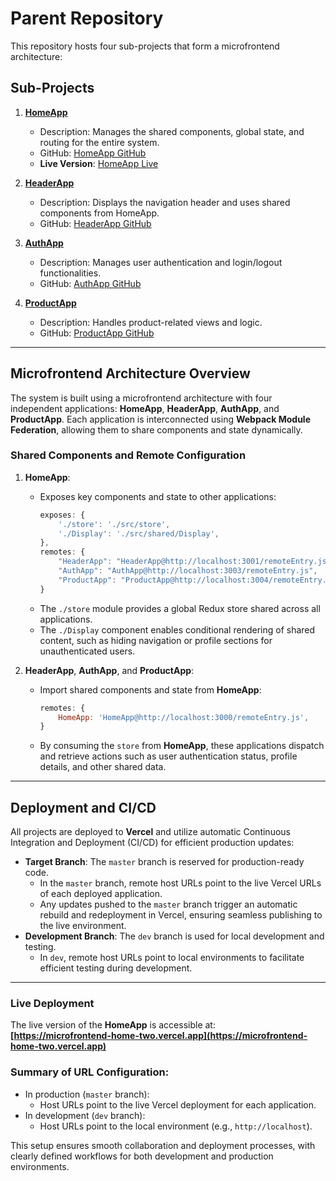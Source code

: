 
# Parent Repository

This repository hosts four sub-projects that form a microfrontend architecture:

## Sub-Projects

1. **[HomeApp](https://github.com/asifshapnil/microfrontend-home)**
   - Description: Manages the shared components, global state, and routing for the entire system.
   - GitHub: [HomeApp GitHub](https://github.com/asifshapnil/microfrontend-home)
   - **Live Version**: [HomeApp Live](https://microfrontend-home-two.vercel.app)

2. **[HeaderApp](https://github.com/asifshapnil/microfrontend-header)**
   - Description: Displays the navigation header and uses shared components from HomeApp.
   - GitHub: [HeaderApp GitHub](https://github.com/asifshapnil/microfrontend-header)

3. **[AuthApp](https://github.com/asifshapnil/microfrontend-auth)**
   - Description: Manages user authentication and login/logout functionalities.
   - GitHub: [AuthApp GitHub](https://github.com/asifshapnil/microfrontend-auth)

4. **[ProductApp](https://github.com/asifshapnil/microfrontend-product)**
   - Description: Handles product-related views and logic.
   - GitHub: [ProductApp GitHub](https://github.com/asifshapnil/microfrontend-product)

---

## Microfrontend Architecture Overview

The system is built using a microfrontend architecture with four independent applications: **HomeApp**, **HeaderApp**, **AuthApp**, and **ProductApp**. Each application is interconnected using **Webpack Module Federation**, allowing them to share components and state dynamically.

### Shared Components and Remote Configuration

1. **HomeApp**:
   - Exposes key components and state to other applications:
     ```javascript
     exposes: {
         './store': './src/store', 
         './Display': './src/shared/Display', 
     },
     remotes: {
         "HeaderApp": "HeaderApp@http://localhost:3001/remoteEntry.js",
         "AuthApp": "AuthApp@http://localhost:3003/remoteEntry.js",
         "ProductApp": "ProductApp@http://localhost:3004/remoteEntry.js",
     }
     ```
   - The `./store` module provides a global Redux store shared across all applications.
   - The `./Display` component enables conditional rendering of shared content, such as hiding navigation or profile sections for unauthenticated users.

2. **HeaderApp**, **AuthApp**, and **ProductApp**:
   - Import shared components and state from **HomeApp**:
     ```javascript
     remotes: {
         HomeApp: 'HomeApp@http://localhost:3000/remoteEntry.js',
     }
     ```
   - By consuming the `store` from **HomeApp**, these applications dispatch and retrieve actions such as user authentication status, profile details, and other shared data.

---

## Deployment and CI/CD

All projects are deployed to **Vercel** and utilize automatic Continuous Integration and Deployment (CI/CD) for efficient production updates:
- **Target Branch**: The `master` branch is reserved for production-ready code.
  - In the `master` branch, remote host URLs point to the live Vercel URLs of each deployed application.
  - Any updates pushed to the `master` branch trigger an automatic rebuild and redeployment in Vercel, ensuring seamless publishing to the live environment.
- **Development Branch**: The `dev` branch is used for local development and testing.
  - In `dev`, remote host URLs point to local environments to facilitate efficient testing during development.

---

### Live Deployment

The live version of the **HomeApp** is accessible at:  
**[https://microfrontend-home-two.vercel.app](https://microfrontend-home-two.vercel.app)**

### Summary of URL Configuration:
- In production (`master` branch):
  - Host URLs point to the live Vercel deployment for each application.
- In development (`dev` branch):
  - Host URLs point to the local environment (e.g., `http://localhost`).

This setup ensures smooth collaboration and deployment processes, with clearly defined workflows for both development and production environments.
